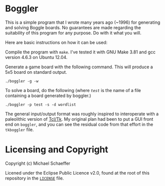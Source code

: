 Boggler
=====

This is a simple program that I wrote many years ago (~1996) for
generating and solving Boggle boards. No guarantees are made regarding
the suitability of this program for any purpose. Do with it what you
will.

Here are basic instructions on how it can be used:

Compile the program with `make`. I've tested it with GNU Make 3.81 and
gcc version 4.6.3 on Ubuntu 12.04.

Generate a game board with the following command. This will produce a
5x5 board on standard output.

    ./boggler -g -w

To solve a board, do the following (where *`test`* is the name of a
file containing a board generated by boggler.)

    ./boggler -p test -s -d wordlist

The general input/output format was roughly inspired to interoperate
with a paleolithic version of [Tcl/Tk](http://www.tcl.tk/). My
original plan had been to put a GUI front end on `boggler`, and you
can see the residual code from that effort in the `tkboggler` file.

# Licensing and Copyright

Copyright (c) Michael Schaeffer

Licened under the Eclipse Public Licence v2.0, found at the root of
this repository in the [`LICENSE`](LICENSE) file.
